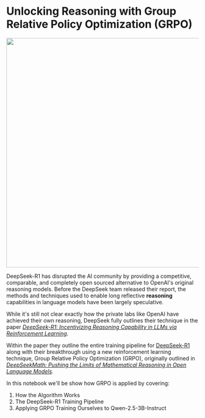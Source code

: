 # Unlocking Reasoning with Group Relative Policy Optimization (GRPO)

<img src="https://i0.wp.com/chatgptfrancais.org/wp-content/uploads/2025/02/open-ai-o3-mini.jpg?resize=900%2C506&ssl=1" width=600>

DeepSeek-R1 has disrupted the AI community by providing a competitive, comparable, and completely open sourced alternative to OpenAI's original reasoning models. Before the DeepSeek team released their report, the methods and techniques used to enable long reflective **reasoning** capabilities in language models have been largely speculative.

While it's still not clear exactly how the private labs like OpenAI have achieved their own reasoning, DeepSeek fully outlines their technique in the paper [*DeepSeek-R1: Incentivizing Reasoning Capability in LLMs via
Reinforcement Learning*](https://arxiv.org/pdf/2501.12948).

Within the paper they outline the entire training pipeline for [DeepSeek-R1](https://huggingface.co/deepseek-ai/DeepSeek-R1) along with their breakthrough using a new reinforcement learning technique, Group Relative Policy Optimization (GRPO), originally outlined in [*DeepSeekMath: Pushing the Limits of Mathematical Reasoning in Open Language Models*](https://arxiv.org/pdf/2402.03300).

In this notebook we'll be show how GRPO is applied by covering:
1. How the Algorithm Works
2. The DeepSeek-R1 Training Pipeline
3. Applying GRPO Training Ourselves to Qwen-2.5-3B-Instruct
